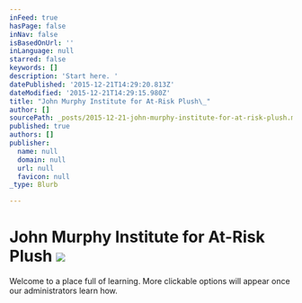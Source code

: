 ```yaml
---
inFeed: true
hasPage: false
inNav: false
isBasedOnUrl: ''
inLanguage: null
starred: false
keywords: []
description: 'Start here. '
datePublished: '2015-12-21T14:29:20.813Z'
dateModified: '2015-12-21T14:29:15.980Z'
title: "John Murphy Institute for At-Risk Plush\_"
author: []
sourcePath: _posts/2015-12-21-john-murphy-institute-for-at-risk-plush.md
published: true
authors: []
publisher:
  name: null
  domain: null
  url: null
  favicon: null
_type: Blurb

---
```

# John Murphy Institute for At-Risk Plush ![](https://the-grid-user-content.s3-us-west-2.amazonaws.com/80430fde-6f4f-42a4-affc-887df4190958.JPG)

Welcome to a place full of learning. More clickable options will appear once our administrators learn how.